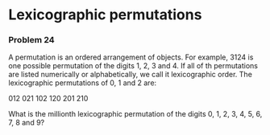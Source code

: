 # Lexicographic permutations
### Problem 24

A permutation is an ordered arrangement of objects. For example, 3124 is
one possible permutation of the digits 1, 2, 3 and 4. If all of th
permutations are listed numerically or alphabetically, we call it
lexicographic order. The lexicographic permutations of 0, 1 and 2 are:

012   021   102   120   201   210

What is the millionth lexicographic permutation of the digits 0, 1, 2,
3, 4, 5, 6, 7, 8 and 9?
